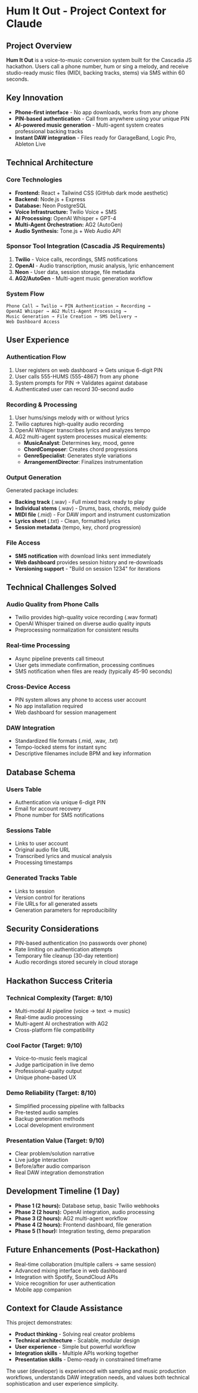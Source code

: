 # Hum It Out - Project Context for Claude

## Project Overview
**Hum It Out** is a voice-to-music conversion system built for the Cascadia JS hackathon. Users call a phone number, hum or sing a melody, and receive studio-ready music files (MIDI, backing tracks, stems) via SMS within 60 seconds.

## Key Innovation
- **Phone-first interface** - No app downloads, works from any phone
- **PIN-based authentication** - Call from anywhere using your unique PIN
- **AI-powered music generation** - Multi-agent system creates professional backing tracks
- **Instant DAW integration** - Files ready for GarageBand, Logic Pro, Ableton Live

## Technical Architecture

### Core Technologies
- **Frontend:** React + Tailwind CSS (GitHub dark mode aesthetic)
- **Backend:** Node.js + Express
- **Database:** Neon PostgreSQL
- **Voice Infrastructure:** Twilio Voice + SMS
- **AI Processing:** OpenAI Whisper + GPT-4
- **Multi-Agent Orchestration:** AG2 (AutoGen)
- **Audio Synthesis:** Tone.js + Web Audio API

### Sponsor Tool Integration (Cascadia JS Requirements)
1. **Twilio** - Voice calls, recordings, SMS notifications
2. **OpenAI** - Audio transcription, music analysis, lyric enhancement
3. **Neon** - User data, session storage, file metadata
4. **AG2/AutoGen** - Multi-agent music generation workflow

### System Flow
```
Phone Call → Twilio → PIN Authentication → Recording → 
OpenAI Whisper → AG2 Multi-Agent Processing → 
Music Generation → File Creation → SMS Delivery → 
Web Dashboard Access
```

## User Experience

### Authentication Flow
1. User registers on web dashboard → Gets unique 6-digit PIN
2. User calls 555-HUMS (555-4867) from any phone
3. System prompts for PIN → Validates against database
4. Authenticated user can record 30-second audio

### Recording & Processing
1. User hums/sings melody with or without lyrics
2. Twilio captures high-quality audio recording
3. OpenAI Whisper transcribes lyrics and analyzes tempo
4. AG2 multi-agent system processes musical elements:
   - **MusicAnalyst**: Determines key, mood, genre
   - **ChordComposer**: Creates chord progressions
   - **GenreSpecialist**: Generates style variations
   - **ArrangementDirector**: Finalizes instrumentation

### Output Generation
Generated package includes:
- **Backing track** (.wav) - Full mixed track ready to play
- **Individual stems** (.wav) - Drums, bass, chords, melody guide
- **MIDI file** (.mid) - For DAW import and instrument customization
- **Lyrics sheet** (.txt) - Clean, formatted lyrics
- **Session metadata** (tempo, key, chord progression)

### File Access
- **SMS notification** with download links sent immediately
- **Web dashboard** provides session history and re-downloads
- **Versioning support** - "Build on session 1234" for iterations

## Technical Challenges Solved

### Audio Quality from Phone Calls
- Twilio provides high-quality voice recording (.wav format)
- OpenAI Whisper trained on diverse audio quality inputs
- Preprocessing normalization for consistent results

### Real-time Processing
- Async pipeline prevents call timeout
- User gets immediate confirmation, processing continues
- SMS notification when files are ready (typically 45-90 seconds)

### Cross-Device Access
- PIN system allows any phone to access user account
- No app installation required
- Web dashboard for session management

### DAW Integration
- Standardized file formats (.mid, .wav, .txt)
- Tempo-locked stems for instant sync
- Descriptive filenames include BPM and key information

## Database Schema

### Users Table
- Authentication via unique 6-digit PIN
- Email for account recovery
- Phone number for SMS notifications

### Sessions Table  
- Links to user account
- Original audio file URL
- Transcribed lyrics and musical analysis
- Processing timestamps

### Generated Tracks Table
- Links to session
- Version control for iterations
- File URLs for all generated assets
- Generation parameters for reproducibility

## Security Considerations
- PIN-based authentication (no passwords over phone)
- Rate limiting on authentication attempts
- Temporary file cleanup (30-day retention)
- Audio recordings stored securely in cloud storage

## Hackathon Success Criteria

### Technical Complexity (Target: 8/10)
- Multi-modal AI pipeline (voice → text → music)
- Real-time audio processing
- Multi-agent AI orchestration with AG2
- Cross-platform file compatibility

### Cool Factor (Target: 9/10)
- Voice-to-music feels magical
- Judge participation in live demo
- Professional-quality output
- Unique phone-based UX

### Demo Reliability (Target: 8/10)
- Simplified processing pipeline with fallbacks
- Pre-tested audio samples
- Backup generation methods
- Local development environment

### Presentation Value (Target: 9/10)
- Clear problem/solution narrative
- Live judge interaction
- Before/after audio comparison
- Real DAW integration demonstration

## Development Timeline (1 Day)
- **Phase 1 (2 hours):** Database setup, basic Twilio webhooks
- **Phase 2 (2 hours):** OpenAI integration, audio processing
- **Phase 3 (2 hours):** AG2 multi-agent workflow
- **Phase 4 (2 hours):** Frontend dashboard, file generation
- **Phase 5 (1 hour):** Integration testing, demo preparation

## Future Enhancements (Post-Hackathon)
- Real-time collaboration (multiple callers → same session)
- Advanced mixing interface in web dashboard
- Integration with Spotify, SoundCloud APIs
- Voice recognition for user authentication
- Mobile app companion

## Context for Claude Assistance
This project demonstrates:
- **Product thinking** - Solving real creator problems
- **Technical architecture** - Scalable, modular design  
- **User experience** - Simple but powerful workflow
- **Integration skills** - Multiple APIs working together
- **Presentation skills** - Demo-ready in constrained timeframe

The user (developer) is experienced with sampling and music production workflows, understands DAW integration needs, and values both technical sophistication and user experience simplicity.